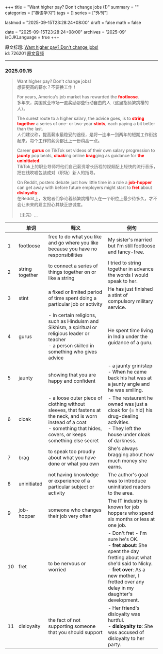 +++
title = "Want higher pay? Don't change jobs (1)"
summary = ""
categories = ["英语学习"]
tags = []
series = ["外刊"]

lastmod = "2025-09-15T23:28:24+08:00"
draft = false
math = false

date = "2025-09-15T23:28:24+08:00"
archives = '2025-09'
isCJKLanguage = true
+++

原文标题: [Want higher pay? Don't change jobs!](https://waikan.kekenet.com/#/waikanlisten/23/726201)  
id: 726201 [原文音频](https://k7.kekenet.com/Sound/2025/08/444yw_2736917HnK.mp3)

---

### 2025.09.15

> Want higher pay? Don't change jobs!  
> 想要更高的薪水？不要换工作！
>
> For years, America's job market has rewarded the <strong style="color: red">footloose</strong>.  
> 多年来，美国就业市场一直奖励那些行动自由的人（这里指频繁跳槽的人）。  
>
> The surest route to a higher salary, the advice goes, is to <strong style="color: red">string together</strong> a series of one- or two-year <strong style="color: red">stints</strong>, each paying a bit better than the last.  
> 人们建议称，提高薪水最稳妥的途径，是将一连串一到两年的短期工作衔接起来，每个工作的薪资都比上一份稍高一点。
>
> Career <strong style="color: red">gurus</strong> on TikTok set videos of their own salary progression to <strong style="color: red">jaunty</strong> pop beats, <strong style="color: red">cloak</strong>ing online <strong style="color: red">brag</strong>ging as guidance for <strong style="color: red">the uninitiated</strong>.  
> TikTok上的职业导师将他们自己薪资增长历程的视频配上轻快的流行音乐，把在线吹嘘包装成对（职场）新人的指导。
>
> On Reddit, posters debate just how little time in a role a <strong style="color: red">job-hopper</strong> can get away with before future employers might start to <strong style="color: red">fret</strong> about <strong style="color: red">disloyalty</strong>.  
> 在Reddit上，发帖者们争论着频繁跳槽的人在一个职位上最少待多久，才不会让未来的雇主担心其缺乏忠诚度。
>
> （未完）...

| | 单词 | 释义 | 例句 |
|-|-|-|-|
| 1 | footloose | free to do what you like and go where you like because you have no responsibilities | My sister's married but I'm still footloose and fancy-free. |
| 2 | string together | to connect a series of things together on or like a string | I tried to string together in advance the words I would speak to her. |
| 3 | stint | a fixed or limited period of time spent doing a particular job or activity | He has just finished a stint of compulsory military service. |
| 4 | gurus | - In certain religions, such as Hinduism and Sikhism, a spiritual or religious leader or teacher <br> - a person skilled in something who gives advice | He spent time living in India under the guidance of a guru. |
| 5 | jaunty | showing that you are happy and confident | - a jaunty grin/step <br> - When he came back his hat was at a jaunty angle and he was smiling. |
| 6 | cloak | - a loose outer piece of clothing without sleeves, that fastens at the neck, and is worn instead of a coat <br> - something that hides, covers, or keeps something else secret | - The restaurant he owned was just a cloak for (= hid) his drug-dealing activities. <br> - They left the house under cloak of darkness. |
| 7 | brag | to speak too proudly about what you have done or what you own | She's always bragging about how much money she earns. |
| 8 | uninitiated | not having knowledge or experience of a particular subject or activity | The author's goal was to introduce uninitiated readers to the area. |
| 9 | job-hopper | someone who changes their job very often | The IT industry is known for job hoppers who spend six months or less at one job. |
| 10 | fret | to be nervous or worried | - Don't fret - I'm sure he's OK. <br> - **fret about**: She spent the day fretting about what she'd said to Nicky. <br> - **fret over**: As a new mother, I fretted over any delay in my daughter's development. |
| 11 | disloyalty | the fact of not supporting someone that you should support | - Her friend's disloyalty was hurtful. <br> - **disloyalty to**: She was accused of disloyalty to her party. |
